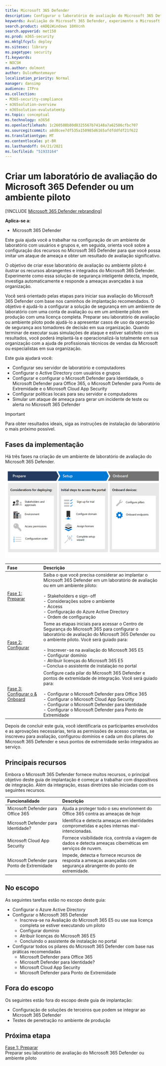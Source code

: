 ```yaml
---
title: Microsoft 365 Defender
description: Configurar o laboratório de avaliação do Microsoft 365 Defender ou o ambiente piloto para experimentar e experimentar a solução de segurança projetada para proteger dispositivos, identidade, dados e aplicativos em sua organização.
keywords: Avaliação do Microsoft 365 Defender, experimente o Microsoft 365 Defender, avalie o Microsoft 365 Defender, o laboratório de avaliação do Microsoft 365 Defender, o piloto do Microsoft 365 Defender, a segurança cibernética, a ameaça persistente avançada, a segurança corporativa, os dispositivos, dispositivos, identidade, usuários, dados, aplicativos, incidentes, investigação automatizada e correção, busca avançada
search.product: eADQiWindows 10XVcnh
search.appverid: met150
ms.prod: m365-security
ms.mktglfcycl: deploy
ms.sitesec: library
ms.pagetype: security
f1.keywords:
- NOCSH
ms.author: dolmont
author: DulceMontemayor
localization_priority: Normal
manager: dansimp
audience: ITPro
ms.collection:
- M365-security-compliance
- m365solution-overview
- m365solution-evalutatemtp
ms.topic: conceptual
ms.technology: m365d
ms.openlocfilehash: 1c260588b80d8325567b74148a7a62586cfbc707
ms.sourcegitcommit: a8d8cee7df535a150985d6165afdfddfdf21f622
ms.translationtype: MT
ms.contentlocale: pt-BR
ms.lasthandoff: 04/21/2021
ms.locfileid: "51933164"
---
```

# <a name="create-a-microsoft-365-defender-trial-lab-or-pilot-environment"></a>Criar um laboratório de avaliação do Microsoft 365 Defender ou um ambiente piloto 

[!INCLUDE [Microsoft 365 Defender rebranding](../includes/microsoft-defender.md)]


**Aplica-se a:**
- Microsoft 365 Defender


Este guia ajuda você a trabalhar na configuração de um ambiente de laboratório com usuários e grupos e, em seguida, orienta você sobre a configuração dos recursos no Microsoft 365 Defender para que você possa imitar um ataque de ameaça e obter um resultado de avaliação significativo. 

O objetivo de criar esse laboratório de avaliação ou ambiente piloto é ilustrar os recursos abrangentes e integrados do Microsoft 365 Defender. Experimente como essa solução de segurança inteligente detecta, impede, investiga automaticamente e responde a ameaças avançadas à sua organização. 


Você será orientado pelas etapas para iniciar sua avaliação do Microsoft 365 Defender com base nos caminhos de implantação recomendados. O objetivo é ajudá-lo a configurar a solução de segurança em um ambiente de laboratório com uma conta de avaliação ou em um ambiente piloto em produção com uma licença completa. Preparar seu laboratório de avaliação ou ambiente piloto pode ajudá-lo a apresentar casos de uso da operação de segurança aos tomadores de decisão em sua organização. Quando terminar de executar suas simulações de ataque e estiver satisfeito com os resultados, você poderá implantá-la e operacionalizá-la totalmente em sua organização com a ajuda de profissionais técnicos de vendas da Microsoft ou especialistas em sua organização. 

Este guia ajudará você:
- Configurar seu servidor de laboratório e computadores
- Configurar o Active Directory com usuários e grupos
- Configurar e configurar o Microsoft Defender para Identidade, o Microsoft Defender para Office 365, o Microsoft Defender para Ponto de Extremidade e o Microsoft Cloud App Security
- Configurar políticas locais para seu servidor e computadores
- Simular um ataque de ameaça para gerar um incidente de teste ou alerta no Microsoft 365 Defender

>[!IMPORTANT]
>Para obter resultados ideais, siga as instruções de instalação do laboratório o mais próximo possível.


## <a name="deployment-phases"></a>Fases da implementação

Há três fases na criação de um ambiente de laboratório de avaliação do Microsoft 365 Defender.

![Fases de implantação: preparar, configurar, integração](../../media/evaluation-guide-phases.png)

|Fase | Descrição | 
|:-------|:-----|
|[Fase 1: Preparar](prepare-m365d-eval.md)| Saiba o que você precisa considerar ao implantar o Microsoft 365 Defender em um laboratório de avaliação ou em um ambiente piloto: <br><br>- Stakeholders e sign-off <br> - Considerações sobre o ambiente <br>- Access <br>- Configuração do Azure Active Directory <br> - Ordem de configuração
|[Fase 2: Configurar](setup-m365deval.md)|  Tome as etapas iniciais para acessar o Centro de Segurança do Microsoft 365 para configurar o laboratório de avaliação do Microsoft 365 Defender ou o ambiente piloto. Você será guiado para:<br><br>- Inscrever-se na avaliação do Microsoft 365 E5 <br>  - Configurar domínio<br>- Atribuir licenças do Microsoft 365 E5<br>– Conclua o assistente de instalação no portal|
|[Fase 3: Configurar o & Onboard](config-m365d-eval.md) | Configure cada pilar do Microsoft 365 Defender e pontos de extremidade de integração. Você será guiado para:<br><br>- Configurar o Microsoft Defender para Office 365<br>- Configurar o Microsoft Cloud App Security<br>- Configurar o Microsoft Defender para Identidade<br>- Configurar o Microsoft Defender para Ponto de Extremidade


Depois de concluir este guia, você identificaria os participantes envolvidos e as aprovações necessárias, teria as permissões de acesso corretas, se inscreveu para avaliação, configurou domínios e cada um dos pilares do Microsoft 365 Defender e seus pontos de extremidade serão integrados ao serviço.

## <a name="key-capabilities"></a>Principais recursos

Embora o Microsoft 365 Defender fornece muitos recursos, o principal objetivo deste guia de implantação é começar a trabalhar com dispositivos de integração. Além da integração, essas diretrizes são iniciadas com os seguintes recursos.


Funcionalidade | Descrição 
:---|:---
Microsoft Defender para Office 365 | Ajuda a proteger todo o seu envrionment do Office 365 contra as ameaças de hoje
Microsoft Defender para Identidade? | Identifica e detecta ameaças em identidades comprometidas e ações internas mal-intencionadas.
Microsoft Cloud App Security | Fornece visibilidade rica, controla a viagem de dados e detecta ameaças cibernéticas em serviços de nuvem.
Microsoft Defender para Ponto de Extremidade | Impede, detecta e fornece recursos de resposta a ameaças avançadas com segurança abrangente do ponto de extremidade.


## <a name="in-scope"></a>No escopo

As seguintes tarefas estão no escopo deste guia:
-   Configurar o Azure Active Directory
-   Configurar o Microsoft 365 Defender
    -   Inscreva-se na Avaliação do Microsoft 365 E5 ou use sua licença completa se estiver executando um piloto
    -   Configurar domínio
    -   Atribuir licenças do Microsoft 365 E5
    -   Concluindo o assistente de instalação no portal
-   Configurar todos os pilares do Microsoft 365 Defender com base nas práticas recomendadas
    -   Microsoft Defender para Office 365
    -   Microsoft Defender para Identidade?
    -   Microsoft Cloud App Security
    -   Microsoft Defender para Ponto de Extremidade

## <a name="out-of-scope"></a>Fora do escopo

Os seguintes estão fora do escopo deste guia de implantação:

-   Configuração de soluções de terceiros que podem se integrar ao Microsoft 365 Defender
-   Testes de penetração no ambiente de produção

## <a name="next-step"></a>Próxima etapa
[Fase 1: Preparar](prepare-m365d-eval.md) 
<br> Preparar seu laboratório de avaliação do Microsoft 365 Defender ou ambiente piloto
